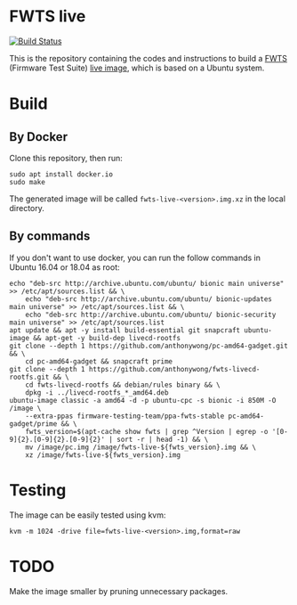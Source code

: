 # FWTS live

[![Build Status](https://travis-ci.org/anthonywong/fwts-live.svg?branch=master)](https://travis-ci.org/anthonywong/fwts-live)

This is the repository containing the codes and instructions to build
a [FWTS](https://wiki.ubuntu.com/FirmwareTestSuite) (Firmware Test Suite) [live image](https://wiki.ubuntu.com/FirmwareTestSuite/FirmwareTestSuiteLive), which is based on a Ubuntu
system.

# Build

## By Docker
Clone this repository, then run:

    sudo apt install docker.io
    sudo make

The generated image will be called `fwts-live-<version>.img.xz` in the local directory.

## By commands
If you don't want to use docker, you can run the follow commands in
Ubuntu 16.04 or 18.04 as root:

```
echo "deb-src http://archive.ubuntu.com/ubuntu/ bionic main universe" >> /etc/apt/sources.list && \
    echo "deb-src http://archive.ubuntu.com/ubuntu/ bionic-updates main universe" >> /etc/apt/sources.list && \
    echo "deb-src http://archive.ubuntu.com/ubuntu/ bionic-security main universe" >> /etc/apt/sources.list 
apt update && apt -y install build-essential git snapcraft ubuntu-image && apt-get -y build-dep livecd-rootfs
git clone --depth 1 https://github.com/anthonywong/pc-amd64-gadget.git && \
    cd pc-amd64-gadget && snapcraft prime
git clone --depth 1 https://github.com/anthonywong/fwts-livecd-rootfs.git && \
    cd fwts-livecd-rootfs && debian/rules binary && \
    dpkg -i ../livecd-rootfs_*_amd64.deb
ubuntu-image classic -a amd64 -d -p ubuntu-cpc -s bionic -i 850M -O /image \
    --extra-ppas firmware-testing-team/ppa-fwts-stable pc-amd64-gadget/prime && \
    fwts_version=$(apt-cache show fwts | grep ^Version | egrep -o '[0-9]{2}.[0-9]{2}.[0-9]{2}' | sort -r | head -1) && \
    mv /image/pc.img /image/fwts-live-${fwts_version}.img && \
    xz /image/fwts-live-${fwts_version}.img
```

# Testing
The image can be easily tested using kvm:
```
kvm -m 1024 -drive file=fwts-live-<version>.img,format=raw
```

# TODO
Make the image smaller by pruning unnecessary packages.
